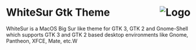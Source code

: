 <img src="https://github.com/vinceliuice/Sierra-gtk-theme/blob/imgs/logo.png" alt="Logo" align="right" /> WhiteSur Gtk Theme
======

WhiteSur is a MacOS Big Sur like theme for GTK 3, GTK 2 and Gnome-Shell which supports GTK 3 and GTK 2 based desktop environments like Gnome, Pantheon, XFCE, Mate, etc.W
